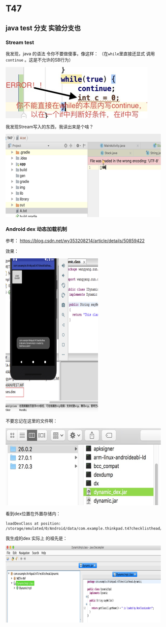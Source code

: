 # T47

## java test 分支 实验分支也

### Stream test

我发现，java 的语法 令你不要做傻事，像这样： （在`while`里直接还显式 调用`continue` 。这是不允许的SB行为）

<img src="https://github.com/anonymity12/T47/blob/java_test/img/whileNoConti.jpg" width=460, height=166>


我发现Stream写入的东西，我读出来是个啥？

<img src="https://github.com/anonymity12/T47/blob/java_test/img/StremTest.jpg" width=550, height=270>

### Android dex 动态加载机制

参考： https://blog.csdn.net/wy353208214/article/details/50859422

效果：

<img src="https://github.com/anonymity12/T47/blob/java_test/img/dexOk.jpg" width=300, height=500>

不要忘记在这里的文件啊：

<img src="https://github.com/anonymity12/T47/blob/java_test/img/myDex_jar_output.jpg" width=600, height=250>

看到dex位置在外置存储内：

```
loadDexClass at position: /storage/emulated/0/Android/data/com.example.thinkpad.t47checklisthead/cache/dynamic_dex.jar
```


我生成的dex 实际上 的祖先是：

<img src="https://github.com/anonymity12/T47/blob/java_test/img/jd-gui-outputMyJar.jpg" width=600, height=250>